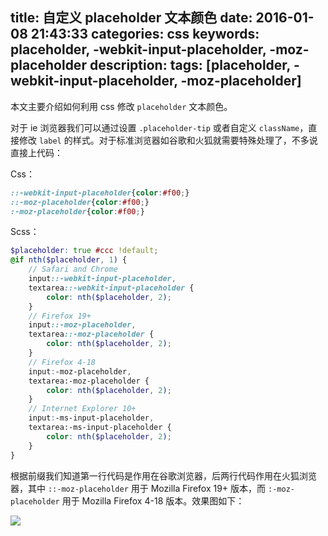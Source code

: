 title: 自定义 placeholder 文本颜色
date: 2016-01-08 21:43:33
categories: css
keywords: placeholder, -webkit-input-placeholder, -moz-placeholder
description:
tags: [placeholder, -webkit-input-placeholder, -moz-placeholder]
---

本文主要介绍如何利用 css 修改 `placeholder` 文本颜色。

对于 ie 浏览器我们可以通过设置 `.placeholder-tip` 或者自定义 `className`，直接修改 `label` 的样式。对于标准浏览器如谷歌和火狐就需要特殊处理了，不多说直接上代码：
<!--more-->

Css：

``` css
::-webkit-input-placeholder{color:#f00;}
::-moz-placeholder{color:#f00;}
:-moz-placeholder{color:#f00;}
```

Scss：

``` scss
$placeholder: true #ccc !default;
@if nth($placeholder, 1) {
    // Safari and Chrome
    input::-webkit-input-placeholder,
    textarea::-webkit-input-placeholder {
        color: nth($placeholder, 2);
    }
    // Firefox 19+
    input::-moz-placeholder,
    textarea::-moz-placeholder {
        color: nth($placeholder, 2);
    }
    // Firefox 4-18
    input:-moz-placeholder,
    textarea:-moz-placeholder {
        color: nth($placeholder, 2);
    }
    // Internet Explorer 10+
    input:-ms-input-placeholder,
    textarea:-ms-input-placeholder {
        color: nth($placeholder, 2);
    }
}
```

根据前缀我们知道第一行代码是作用在谷歌浏览器，后两行代码作用在火狐浏览器，其中 `::-moz-placeholder` 用于 Mozilla Firefox 19+ 版本，而 `:-moz-placeholder` 用于 Mozilla Firefox 4-18 版本。效果图如下：

![](http://7xn4vv.com1.z0.glb.clouddn.com/static/upload/2016/01/1.png)
